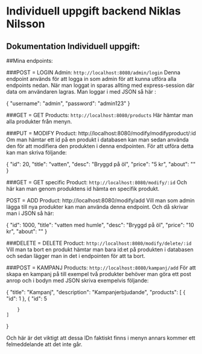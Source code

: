 # Individuell uppgift backend Niklas Nilsson



## Dokumentation Individuell uppgift:

##Mina endpoints:

###POST = LOGIN Admin: `http://localhost:8080/admin/login`
Denna endpoint används för att logga in som admin för att kunna utföra alla endpoints nedan. När man loggat in sparas allting med express-session där data om användaren lagras. Man loggar i med JSON så här :

{
	"username": "admin",
	"password": "admin123"
}





###GET = GET Products: `http://localhost:8080/products`
Här hämtar man alla produkter från menyn.





###PUT = MODIFY Product: http://localhost:8080/modify/modifyproduct/:id
Om man hämtar ett id på en produkt i databasen kan man sedan använda den för att modifiera den produkten i denna endpointen. För att utföra detta kan man skriva följande: 

 {
        "id": 20,
        "title": "vatten",
        "desc": "Bryggd på öl",
        "price": "5 kr",
        "about": ""
    }



###GET = GET specific Product: `http://localhost:8080/modify/:id`
Och här kan man genom produktens id hämta en specifik produkt.





POST = ADD Product: http://localhost:8080/modify/add
Vill man som admin lägga till nya produkter kan man använda denna endpoint. Och då skrivar man i JSON så här:

 {
        "id": 1000,
        "title": "vatten med humle",
        "desc": "Bryggd på öl",
        "price": "10 kr",
        "about": ""
    }





###DELETE = DELETE Product: `http://localhost:8080/modify/delete/:id`
Vill man ta bort en produkt hämtar man bara id:et på produkten i databasen och sedan lägger man in det i endpointen för att ta bort.





###POST = KAMPANJ Products: `http://localhost:8080/kampanj/add`
För att skapa en kampanj på till exempel två produkter behöver man göra ett post anrop och i bodyn med JSON skriva exempelvis följande:

{
    "title": "Kampanj",
    "description": "Kampanjerbjudande",
    "products": [
        {
            "id": 1
        },
        {
            "id": 5
				
        }
    ]
}

Och här är det viktigt att dessa IDn faktiskt finns i menyn annars kommer ett felmeddelande att det inte går.
